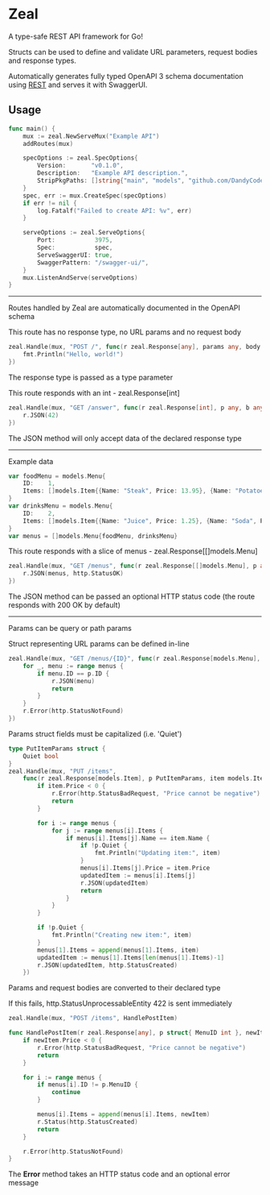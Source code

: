 # Zeal

A type-safe REST API framework for Go!

Structs can be used to define and validate URL parameters, request bodies and response types.

Automatically generates fully typed OpenAPI 3 schema documentation using [REST](https://github.com/a-h/rest) and serves it with SwaggerUI.

## Usage

```go
func main() {
    mux := zeal.NewServeMux("Example API")
    addRoutes(mux)

    specOptions := zeal.SpecOptions{
        Version:       "v0.1.0",
        Description:   "Example API description.",
        StripPkgPaths: []string{"main", "models", "github.com/DandyCodes/zeal"},
    }
    spec, err := mux.CreateSpec(specOptions)
    if err != nil {
        log.Fatalf("Failed to create API: %v", err)
    }

    serveOptions := zeal.ServeOptions{
        Port:           3975,
        Spec:           spec,
        ServeSwaggerUI: true,
        SwaggerPattern: "/swagger-ui/",
    }
    mux.ListenAndServe(serveOptions)
}
```

---

Routes handled by Zeal are automatically documented in the OpenAPI schema

This route has no response type, no URL params and no request body

```go
zeal.Handle(mux, "POST /", func(r zeal.Response[any], params any, body any) {
    fmt.Println("Hello, world!")
})
```

The response type is passed as a type parameter

This route responds with an int - zeal.Response[int]

```go
zeal.Handle(mux, "GET /answer", func(r zeal.Response[int], p any, b any) {
    r.JSON(42)
})
```

The JSON method will only accept data of the declared response type

---

Example data

```go
var foodMenu = models.Menu{
    ID:    1,
    Items: []models.Item{{Name: "Steak", Price: 13.95}, {Name: "Potatoes", Price: 3.95}},
}
var drinksMenu = models.Menu{
    ID:    2,
    Items: []models.Item{{Name: "Juice", Price: 1.25}, {Name: "Soda", Price: 1.75}},
}
var menus = []models.Menu{foodMenu, drinksMenu}
```

This route responds with a slice of menus - zeal.Response[[]models.Menu]

```go
zeal.Handle(mux, "GET /menus", func(r zeal.Response[[]models.Menu], p any, b any) {
    r.JSON(menus, http.StatusOK)
})
```

The JSON method can be passed an optional HTTP status code (the route responds with 200 OK by default)

---

Params can be query or path params

Struct representing URL params can be defined in-line

```go
zeal.Handle(mux, "GET /menus/{ID}", func(r zeal.Response[models.Menu], p struct{ ID int }, b any) {
    for _, menu := range menus {
        if menu.ID == p.ID {
            r.JSON(menu)
            return
        }
    }
    r.Error(http.StatusNotFound)
})
```

Params struct fields must be capitalized (i.e. 'Quiet')

```go
type PutItemParams struct {
    Quiet bool
}
zeal.Handle(mux, "PUT /items",
    func(r zeal.Response[models.Item], p PutItemParams, item models.Item) {
        if item.Price < 0 {
            r.Error(http.StatusBadRequest, "Price cannot be negative")
            return
        }

        for i := range menus {
            for j := range menus[i].Items {
                if menus[i].Items[j].Name == item.Name {
                    if !p.Quiet {
                        fmt.Println("Updating item:", item)
                    }
                    menus[i].Items[j].Price = item.Price
                    updatedItem := menus[i].Items[j]
                    r.JSON(updatedItem)
                    return
                }
            }
        }

        if !p.Quiet {
            fmt.Println("Creating new item:", item)
        }
        menus[1].Items = append(menus[1].Items, item)
        updatedItem := menus[1].Items[len(menus[1].Items)-1]
        r.JSON(updatedItem, http.StatusCreated)
    })
```

Params and request bodies are converted to their declared type

If this fails, http.StatusUnprocessableEntity 422 is sent immediately

```go
zeal.Handle(mux, "POST /items", HandlePostItem)

func HandlePostItem(r zeal.Response[any], p struct{ MenuID int }, newItem models.Item) {
    if newItem.Price < 0 {
        r.Error(http.StatusBadRequest, "Price cannot be negative")
        return
    }

    for i := range menus {
        if menus[i].ID != p.MenuID {
            continue
        }

        menus[i].Items = append(menus[i].Items, newItem)
        r.Status(http.StatusCreated)
        return
    }

    r.Error(http.StatusNotFound)
}
```

The **Error** method takes an HTTP status code and an optional error message
